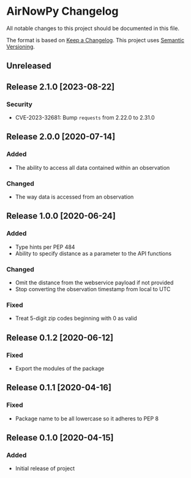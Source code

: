 # AirNowPy Changelog

All notable changes to this project should be documented in this file.

The format is based on [Keep a Changelog](https://keepachangelog.com/en/1.0.0/).
This project uses [Semantic Versioning](https://semver.org/spec/v2.0.0.html).

## Unreleased

## Release 2.1.0 [2023-08-22]
### Security
- CVE-2023-32681: Bump `requests` from 2.22.0 to 2.31.0

## Release 2.0.0 [2020-07-14]
### Added
- The ability to access all data contained within an observation
### Changed
- The way data is accessed from an observation

## Release 1.0.0 [2020-06-24]
### Added
- Type hints per PEP 484
- Ability to specify distance as a parameter to the API functions
### Changed
- Omit the distance from the webservice payload if not provided
- Stop converting the observation timestamp from local to UTC
### Fixed
- Treat 5-digit zip codes beginning with 0 as valid

## Release 0.1.2 [2020-06-12]
### Fixed
- Export the modules of the package

## Release 0.1.1 [2020-04-16]
### Fixed
- Package name to be all lowercase so it adheres to PEP 8

## Release 0.1.0 [2020-04-15]
### Added
- Initial release of project
